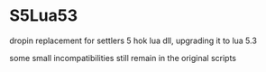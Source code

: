 # S5Lua53
dropin replacement for settlers 5 hok lua dll, upgrading it to lua 5.3

some small incompatibilities still remain in the original scripts
